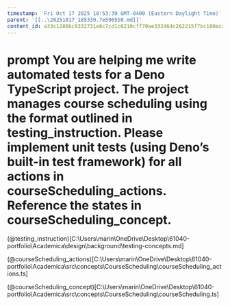 ```yaml
---
timestamp: 'Fri Oct 17 2025 18:53:39 GMT-0400 (Eastern Daylight Time)'
parent: '[[..\20251017_185339.7e5965b9.md]]'
content_id: e33c1286bc9332731e8c7cd1c6210cff70ae332464c262215f7bc180eca5152c
---
```


# prompt You are helping me write automated tests for a Deno TypeScript project. The project manages course scheduling using the format outlined in testing\_instruction. Please implement **unit tests** (using Deno’s built-in test framework) for all actions in courseScheduling\_actions. Reference the states in courseScheduling\_concept.

(@testing\_instruction)\[C:\Users\marin\OneDrive\Desktop\61040-portfolio\Academica\design\background\testing-concepts.md]

(@courseScheduling\_actions)\[C:\Users\marin\OneDrive\Desktop\61040-portfolio\Academica\src\concepts\CourseScheduling\courseScheduling\_actions.ts]

(@courseScheduling\_concept)\[C:\Users\marin\OneDrive\Desktop\61040-portfolio\Academica\src\concepts\CourseScheduling\courseScheduling.ts]
